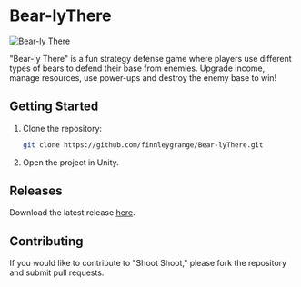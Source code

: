 # Bear-lyThere

 [![Bear-ly There](https://ytcards.demolab.com/?id=Fxd3qDLaBLc&title=Bear-ly+There&lang=en&timestamp=1621622635&background_color=%230d1117&title_color=%23ffffff&stats_color=%23dedede&max_title_lines=1&width=500&border_radius=5 "Bear-ly There")](https://www.youtube.com/watch?v=Fxd3qDLaBLc)

"Bear-ly There" is a fun strategy defense game where players use different types of bears to defend their base from enemies. Upgrade income, manage resources, use power-ups and destroy the enemy base to win!

## Getting Started
1. Clone the repository:
    
   ```bash
   git clone https://github.com/finnleygrange/Bear-lyThere.git
   ```
3. Open the project in Unity.

## Releases

Download the latest release [here](https://github.com/finnleygrange/Bear-lyThere/releases).

## Contributing

If you would like to contribute to "Shoot Shoot," please fork the repository and submit pull requests.
